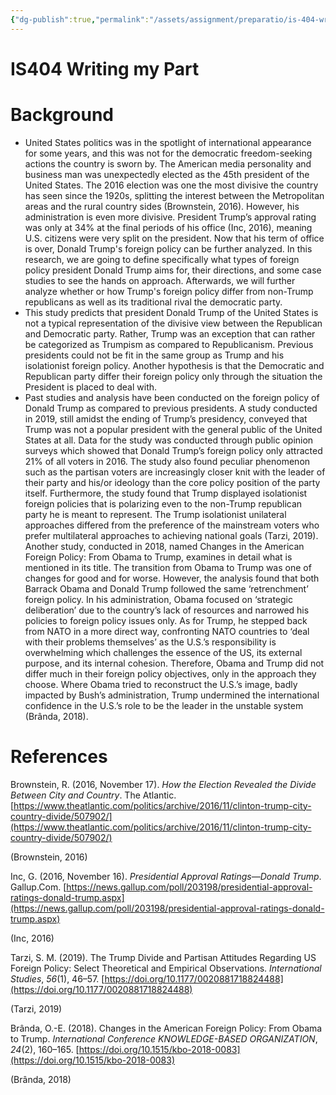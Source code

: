 ```yaml
---
{"dg-publish":true,"permalink":"/assets/assignment/preparatio/is-404-writ/"}
---
```


# IS404 Writing my Part

# Background

- United States politics was in the spotlight of international appearance for some years, and this was not for the democratic freedom-seeking actions the country is sworn by. The American media personality and business man was unexpectedly elected as the 45th president of the United States. The 2016 election was one the most divisive the country has seen since the 1920s, splitting the interest between the Metropolitan areas and the rural country sides (Brownstein, 2016). However, his administration is even more divisive. President Trump’s approval rating was only at 34% at the final periods of his office (Inc, 2016), meaning U.S. citizens were very split on the president. Now that his term of office is over, Donald Trump's foreign policy can be further analyzed. In this research, we are going to define specifically what types of foreign policy president Donald Trump aims for, their directions, and some case studies to see the hands on approach. Afterwards, we will further analyze whether or how Trump's foreign policy differ from non-Trump republicans as well as its traditional rival the democratic party.
- This study predicts that president Donald Trump of the United States is not a typical representation of the divisive view between the Republican and Democratic party. Rather, Trump was an exception that can rather be categorized as Trumpism as compared to Republicanism. Previous presidents could not be fit in the same group as Trump and his isolationist foreign policy. Another hypothesis is that the Democratic and Republican party differ their foreign policy only through the situation the President is placed to deal with.
- Past studies and analysis have been conducted on the foreign policy of Donald Trump as compared to previous presidents. A study conducted in 2019, still amidst the ending of Trump’s presidency, conveyed that Trump was not a popular president with the general public of the United States at all. Data for the study was conducted through public opinion surveys which showed that Donald Trump’s foreign policy only attracted 21% of all voters in 2016. The study also found peculiar phenomenon such as the partisan voters are increasingly closer knit with the leader of their party and his/or ideology than the core policy position of the party itself. Furthermore, the study found that Trump displayed isolationist foreign policies that is polarizing even to the non-Trump republican party he is meant to represent. The Trump isolationist unilateral approaches differed from the preference of the mainstream voters who prefer multilateral approaches to achieving national goals (Tarzi, 2019). Another study, conducted in 2018, named Changes in the American Foreign Policy: From Obama to Trump, examines in detail what is mentioned in its title. The transition from Obama to Trump was one of changes for good and for worse. However, the analysis found that both Barrack Obama and Donald Trump followed the same ‘retrenchment’ foreign policy. In his administration, Obama focused on ‘strategic deliberation’ due to the country’s lack of resources and narrowed his policies to foreign policy issues only. As for Trump, he stepped back from NATO in a more direct way, confronting NATO countries to ‘deal with their problems themselves’ as the U.S.’s responsibility is overwhelming which challenges the essence of the US, its external purpose, and its internal cohesion. Therefore, Obama and Trump did not differ much in their foreign policy objectives, only in the approach they choose. Where Obama tried to reconstruct the U.S.’s image, badly impacted by Bush’s administration, Trump undermined the international confidence in the U.S.’s role to be the leader in the unstable system (Brânda, 2018).

# References

Brownstein, R. (2016, November 17). *How the Election Revealed the Divide Between City and Country*. The Atlantic. [https://www.theatlantic.com/politics/archive/2016/11/clinton-trump-city-country-divide/507902/](https://www.theatlantic.com/politics/archive/2016/11/clinton-trump-city-country-divide/507902/)

(Brownstein, 2016)

Inc, G. (2016, November 16). *Presidential Approval Ratings—Donald Trump*. Gallup.Com. [https://news.gallup.com/poll/203198/presidential-approval-ratings-donald-trump.aspx](https://news.gallup.com/poll/203198/presidential-approval-ratings-donald-trump.aspx)

(Inc, 2016)

Tarzi, S. M. (2019). The Trump Divide and Partisan Attitudes Regarding US Foreign Policy: Select Theoretical and Empirical Observations. *International Studies*, *56*(1), 46–57. [https://doi.org/10.1177/0020881718824488](https://doi.org/10.1177/0020881718824488)

(Tarzi, 2019)

Brânda, O.-E. (2018). Changes in the American Foreign Policy: From Obama to Trump. *International Conference KNOWLEDGE-BASED ORGANIZATION*, *24*(2), 160–165. [https://doi.org/10.1515/kbo-2018-0083](https://doi.org/10.1515/kbo-2018-0083)

(Brânda, 2018)